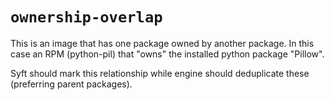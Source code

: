 # `ownership-overlap`
This is an image that has one package owned by another package. In this case an RPM (python-pil) that "owns" the installed python package "Pillow".

Syft should mark this relationship while engine should deduplicate these (preferring parent packages).